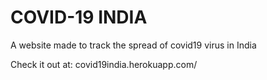 # COVID-19 INDIA

A website made to track the spread of covid19 virus in India

Check it out at: covid19india.herokuapp.com/
